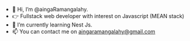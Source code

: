 - 👋 Hi, I’m @aingaRamangalahy. 
- 👉 Fullstack web developer with interest on Javascript (MEAN stack)
- 🌱 I’m currently learning Nest Js.
- 📫 You can contact me on aingaramangalahy@gmail.com

<!---
aingaRamangalahy/aingaRamangalahy is a ✨ special ✨ repository because its `README.md` (this file) appears on your GitHub profile.
You can click the Preview link to take a look at your changes.
--->
